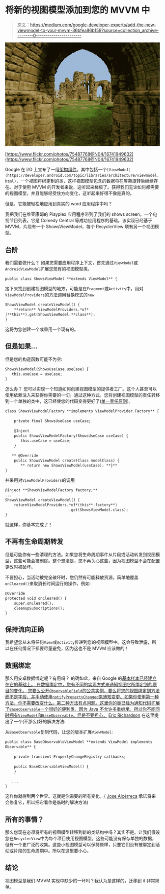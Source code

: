 # 将新的视图模型添加到您的 MVVM 中

> 原文：<https://medium.com/google-developer-experts/add-the-new-viewmodel-to-your-mvvm-36bfea86b159?source=collection_archive---------0----------------------->

![](img/f7d72b3babf36b3cf91a013ab6618b07.png)

[https://www.flickr.com/photos/75487768@N04/16741949632](https://www.flickr.com/photos/75487768@N04/16741949632)

Google 在 I/O 上宣布了一组[架构组件](https://developer.android.com/topic/libraries/architecture/index.html)。其中包括一个`[ViewModel](https://developer.android.com/topic/libraries/architecture/viewmodel.html)`，一个视图将绑定到的类，这样视图模型包含的数据将在屏幕旋转后继续存在。对于使用 MVVM 的开发者来说，这听起来棒极了。获得我们无论如何都需要的视图模型，并且能够经受住方向变化，这听起来好得不像是真的。

但是，它能被轻松地应用到真实的 word 应用程序中吗？

我把我们在维亚康姆的 Playplex 应用程序带到了我们的 shows screen，一个电视节目列表，它是 Comedy Central 等成功应用程序的基础。该实现已经基于 MVVM，片段有一个 ShowsViewModel，每个 RecyclerView 项有另一个视图模型。

## 台阶

我们需要做什么？
如果您需要应用程序上下文，首先通过`ViewModel`或`AndroidViewModel`扩展您现有的视图模型类。

```
public class ShowsViewModel **extends ViewModel** {
```

接下来找到创建视图模型的地方，可能是在`Fragment`或`Activity`中，用对`ViewModelProviders`的方法调用替换模式的`new`

```
ShowsViewModel createViewModel() {
    **return** ViewModelProviders.*of*(**this**).get(ShowsViewModel.**class**);
}
```

这将为您创建一个或重用一个现有的。

## 但是如果…

但是您的构造函数可能不为空:

```
ShowsViewModel(ShowsUseCase useCase) {
   this.useCase = useCase;
}
```

怎么办？
您可以实现一个知道如何创建视图模型的提供者工厂。这个人甚至可以使用依赖注入来获得你需要的一切。通过这种方式，您将创建视图模型的责任转移到一个单独的类中，这已经使您的代码变得更好了([单一责任原则](https://en.wikipedia.org/wiki/Single_responsibility_principle))。

```
class ShowsViewModelFactory **implements ViewModelProvider.Factory** {

    private final ShowsUseCase useCase;

    @Inject
    public ShowsViewModelFactory(ShowsUseCase useCase) {
       this.useCase = useCase;
    }

   ** @Override
    public ShowsViewModel create(Class modelClass) {
       ** return new ShowsViewModel(useCase); **}**
}
```

并采用对`ViewModelProviders`的调用

```
@Inject **ShowsViewModelFactory factory;**
...
ShowsViewModel createViewModel() {
    returnViewModelProviders.*of*(this**,factory**)
                             .get(ShowsViewModel.class);
}
```

就这样，你基本完成了！

## 不再有生命周期转发

但是可能你有一些清理的方法。如果您将生命周期事件从片段或活动转发到视图模型，这些可能会被删除。整个想法是，您不再关心这些，因为视图模型不会在配置更改时被破坏。

不要担心，当活动被完全破坏时，您仍然有可能释放资源。简单地覆盖`onCleared()`来取消长时间运行的操作，例如:

```
@Override
protected void onCleared() {
    super.onCleared();
    cleanupSubscriptions();
}
```

## 保持流向正确

我希望您从未将任何`View`或`Activity`传递到您的视图模型中。这会导致泄露，所以在任何情况下都要尽量避免，因为这也不是 MVVM 应该做的！

## 数据绑定

那么用安卓数据绑定呢？有用吗？
的确如此，来自 Google 的[基本样本已经建立在它的基础上。
在数据绑定中，您有不同的实现方式来通知视图它所绑定到的项目的变化。
您要么公开`ObservableField`的公共实例，要么将您的视图绑定到方法而不是字段，并手动使用`notifyPropertyChanged`来通知变更。如果你使用第一种方法，你不需要改变什么。第二种方法有点问题。这里你的类已经为通知代码扩展了`BaseObservable`一个很好的便利类。因为 Java 不允许多重继承，所以你不能同时拥有`ViewModel`和`BaseObservable`。但是不要担心，](https://github.com/googlesamples/android-architecture-components/tree/master/BasicSample) [Eric Richardson](https://medium.com/u/3c04ed009476?source=post_page-----36bfea86b159--------------------------------) 在这里提出了一个(不那么)好的解决方法:

从`BaseObservable`复制代码，让您的版本扩展`ViewModel`:

```
public class BaseObservableViewModel **extends ViewModel implements Observable** {

    private transient PropertyChangeRegistry callbacks;

    public BaseObservableViewModel() {
    }

   ...
}
```

这样你就得到两个世界。这就是你需要的所有变化。( [Jose Alcérreca](https://medium.com/u/e0a4c9469bb5?source=post_page-----36bfea86b159--------------------------------) 承诺将来会修复它，所以把它看作是临时的解决方法)

## 所有的事情？

那么您现在必须将所有的视图模型转移到新的类结构中吗？其实不是。让我们假设您在`RecyclerView`中为每个项目使用视图模型。这些可能没有保存单独的数据，但有一个更广泛的收集。这些小视图模型可以保持原样，只要它们没有被绑定到活动或片段的生命周期中。所以在这里要小心。

## 结论

视图模型是我们 MVVM 实现中缺少的一环吗？我认为是这样的，迁移到 it 非常简单。